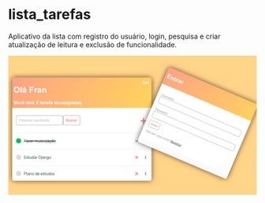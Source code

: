 # lista_tarefas
Aplicativo da lista com registro do usuário, login, pesquisa e criar atualização de leitura e exclusão de funcionalidade.

![imagem](https://github.com/francineyandrewsz/lista_tarefas/blob/main/tela-site.jpg?raw=true)
